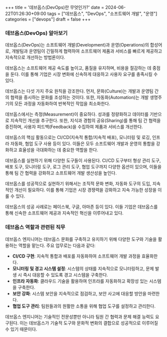 +++
title = '데브옵스(DevOps)란 무엇인가?'
date = 2024-06-22T01:26:30+09:00
tags = ["데브옵스", "DevOps", "소프트웨어 개발", "운영"]
categories = ["devops"]
draft = false
+++

### 데브옵스(DevOps) 알아보기

데브옵스(DevOps)는 소프트웨어 개발(Development)과 운영(Operations)의 합성어로, 개발팀과 운영팀이 긴밀하게 협력하여 소프트웨어 제품과 서비스를 빠르게 제공하고 지속적으로 개선하는 방법론이다.

데브옵스는 소프트웨어 제공 속도를 높이고, 품질을 유지하며, 비용을 절감하는 데 중점을 둔다. 이를 통해 기업은 시장 변화에 신속하게 대응하고 사용자 요구를 충족시킬 수 있다.

데브옵스는 다섯 가지 주요 원칙을 강조한다. 먼저, 문화(Culture)는 개발과 운영팀 간의 협력을 중시하는 문화를 조성하는 것이다. 또한, 자동화(Automation)는 개발 생명주기의 모든 과정을 자동화하여 반복적인 작업을 최소화한다.

데브옵스에서는 측정(Measurement)이 중요하다. 성과를 정량화하고 데이터를 기반으로 지속적인 개선을 추구한다. 또한, 지식과 경험의 공유(Sharing)를 통해 팀 간 협력을 증진하며, 사용자 피드백(Feedback)을 수집하여 제품과 서비스를 개선한다.

데브옵스의 핵심 활동으로는 CI/CD(지속적 통합/지속적 배포), 모니터링 및 로깅, 인프라 자동화, 협업 도구 사용 등이 있다. 이들은 모두 소프트웨어 개발과 운영의 통합을 강화하고 효율성을 극대화하는 데 중요한 역할을 한다.

데브옵스를 실현하기 위해 다양한 도구들이 사용된다. CI/CD 도구부터 형상 관리 도구, 배포 도구, 모니터링 도구, 로그 관리 도구, 협업 도구까지 다양한 옵션이 있으며, 이들을 통해 팀 간 협력을 강화하고 소프트웨어 개발 생산성을 높인다.

데브옵스를 성공적으로 실현하기 위해서는 조직적 문화 변화, 자동화 도구의 도입, 지속적인 개선이 필요하다. 이를 통해 기업은 시장 경쟁력을 강화하고 지속 가능한 성장을 이룰 수 있다.

데브옵스의 성공 사례로는 페이스북, 구글, 아마존 등이 있다. 이들 기업은 데브옵스를 통해 신속한 소프트웨어 제공과 지속적인 혁신을 이루어내고 있다.

### 데브옵스 역할과 관련된 직무

데브옵스 엔지니어는 데브옵스 문화를 구축하고 유지하기 위해 다양한 도구와 기술을 활용하는 역할을 맡는다. 주요 업무로는 다음과 같다:

-   **CI/CD 구현**: 지속적 통합과 배포를 자동화하여 소프트웨어 개발 과정을 효율화한다.
-   **모니터링 및 경고 시스템 설정**: 시스템의 상태를 지속적으로 모니터링하고, 문제 발생 시 즉시 대응할 수 있도록 경고 시스템을 구축한다.
-   **인프라 자동화**: 클라우드 기술을 활용하여 인프라를 자동화하고 확장성 있는 시스템을 구축한다.
-   **보안 강화**: 시스템 보안을 지속적으로 점검하고, 보안 사고에 대응할 방안을 마련한다.
-   **협업 도구 관리**: 팀원들과의 원활한 소통을 위해 협업 도구를 설정하고 관리한다.

데브옵스 엔지니어는 기술적인 전문성뿐만 아니라 팀원 간 협력과 문제 해결 능력도 요구된다. 이는 데브옵스가 기술적 도구와 문화적 변화의 결합으로 성공적으로 이루어질 수 있기 때문이다.
